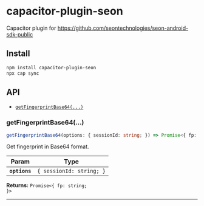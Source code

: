 # capacitor-plugin-seon

Capacitor plugin for https://github.com/seontechnologies/seon-android-sdk-public

## Install

```bash
npm install capacitor-plugin-seon
npx cap sync
```

## API

<docgen-index>

* [`getFingerprintBase64(...)`](#getfingerprintbase64)

</docgen-index>

<docgen-api>
<!--Update the source file JSDoc comments and rerun docgen to update the docs below-->

### getFingerprintBase64(...)

```typescript
getFingerprintBase64(options: { sessionId: string; }) => Promise<{ fp: string; }>
```

Get fingerprint in Base64 format.

| Param         | Type                                |
| ------------- | ----------------------------------- |
| **`options`** | <code>{ sessionId: string; }</code> |

**Returns:** <code>Promise&lt;{ fp: string; }&gt;</code>

--------------------

</docgen-api>
